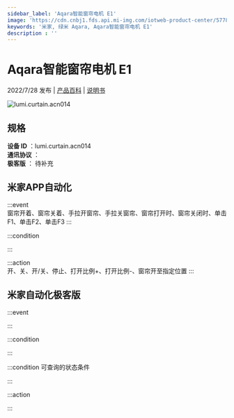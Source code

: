 ```yaml
---
sidebar_label: 'Aqara智能窗帘电机 E1'
image: 'https://cdn.cnbj1.fds.api.mi-img.com/iotweb-product-center/5778a72677bf2e26a1b1956efbd5856a_1655188583100.png?GalaxyAccessKeyId=AKVGLQWBOVIRQ3XLEW&Expires=9223372036854775807&Signature=KWz7/bxpLsEh99l8WqXFzcw+AXo='
keywords: '米家, 绿米 Aqara, Aqara智能窗帘电机 E1'
description : ''
---
```

# Aqara智能窗帘电机 E1

2022/7/28 发布 | [产品百科](https://home.mi.com/webapp/content/baike/product/index.html?model=lumi.curtain.acn014/) | [说明书](https://home.mi.com/views/introduction.html?model=lumi.curtain.acn014&region=cn)

![lumi.curtain.acn014](https://cdn.cnbj1.fds.api.mi-img.com/iotweb-product-center/5778a72677bf2e26a1b1956efbd5856a_1655188583100.png?GalaxyAccessKeyId=AKVGLQWBOVIRQ3XLEW&Expires=9223372036854775807&Signature=KWz7/bxpLsEh99l8WqXFzcw+AXo=)

## 规格  
> 
**设备 ID** ：lumi.curtain.acn014  
**通讯协议** ：  
**极客版**  ： 待补充 


## 米家APP自动化  

:::event  
窗帘开着、窗帘关着、手拉开窗帘、手拉关窗帘、窗帘打开时、窗帘关闭时、单击F1、单击F2、单击F3
:::

:::condition  

:::

:::action   
开、关、开/关、停止、打开比例+、打开比例-、窗帘开至指定位置
:::

## 米家自动化极客版  

:::event  

:::

:::condition  

:::

:::condition 可查询的状态条件  

:::

:::action  

:::

        
